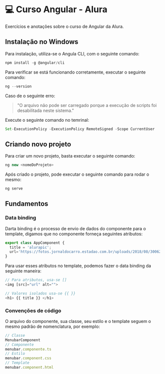 #  :computer: Curso Angular - Alura

Exercícios e anotações sobre o curso de Angular da Alura.

## Instalação no Windows

Para instalação, utiliza-se o Angula CLI, com o seguinte comando:
 
~~~javascript
npm install -g @angular/cli
~~~ 

Para verificar se está funcionando corretamente, executar o seguinte comando:

~~~javascript
ng --version
~~~ 

Caso de o seguinte erro:

> "O arquivo não pode ser carregado porque a execução de scripts foi desabilitada neste sistema."

Execute o seguinte comando no temrinal:

~~~javascript
Set-ExecutionPolicy -ExecutionPolicy RemoteSigned -Scope CurrentUser
~~~ 

## Criando novo projeto

Para criar um novo projeto, basta executar o seguinte comando:

~~~javascript
ng new <nomeDoProjeto>
~~~ 

Após criado o projeto, pode executar o seguinte comando para rodar o mesmo:

~~~javascript
ng serve
~~~ 

## Fundamentos

### Data binding

Darta binding é o processo de envio de dados do componente para o template, digamos que no componente forneça seguintes atributos:

~~~javascript
export class AppComponent {
  title = 'alurapic';
  url='https://fotos.jornaldocarro.estadao.com.br/uploads/2018/08/30062752/nacar-yamaha-yz-450f-1160x654.jpg';
}
~~~ 

Para usar esses atributos no template, podemos fazer o data binding da seguinte maneira:
~~~javascript
// Para atributos, usa-se []
<img [src]="url" alt="">
~~~ 
~~~javascript
// Valores isolados usa-se {{ }}
<h1> {{ title }} </h1>
~~~ 

### Convenções de código

O arquivo do componente, sua classe, seu estilo e o template seguem o mesmo padrão de nomenclatura, por exemplo:

~~~javascript
// Classe
MenubarComponent
// Componente
menubar.componente.ts
// Estilo
menubar.component.css
// Template
menubar.component.html
~~~ 



